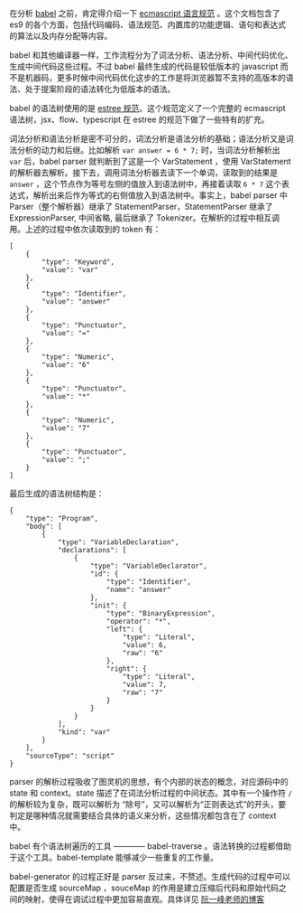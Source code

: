 在分析 [babel](https://github.com/babel/babel) 之前，肯定得介绍一下 [ecmascript 语言规范](http://www.ecma-international.org/ecma-262/9.0/#sec-intro) 。这个文档包含了 es9 的各个方面，包括代码编码、语法规范、内置库的功能逻辑、语句和表达式的算法以及内存分配等内容。

babel 和其他编译器一样，工作流程分为了词法分析、语法分析、中间代码优化、生成中间代码这些过程。不过 babel 最终生成的代码是较低版本的 javascript 而不是机器码，更多时候中间代码优化这步的工作是将浏览器暂不支持的高版本的语法、处于提案阶段的语法转化为低版本的语法。

babel 的语法树使用的是 [estree 规范](https://github.com/estree/estree)。这个规范定义了一个完整的 ecmascript 语法树，jsx、flow、typescript 在 estree 的规范下做了一些特有的扩充。

词法分析和语法分析是密不可分的，词法分析是语法分析的基础；语法分析又是词法分析的动力和后继。比如解析 `var answer = 6 * 7;` 时，当词法分析解析出 `var` 后，babel parser 就判断到了这是一个 VarStatement ，使用 VarStatement 的解析器去解析。接下去，调用词法分析器去读下一个单词，读取到的结果是 `answer` ，这个节点作为等号左侧的值放入到语法树中，再接着读取 `6 * 7` 这个表达式，解析出来后作为等式的右侧值放入到语法树中。事实上，babel parser 中 Parser（整个解析器）继承了 StatementParser，StatementParser 继承了 ExpressionParser, 中间省略, 最后继承了 Tokenizer。在解析的过程中相互调用。上述的过程中依次读取到的 token 有：
```
[
    {
        "type": "Keyword",
        "value": "var"
    },
    {
        "type": "Identifier",
        "value": "answer"
    },
    {
        "type": "Punctuator",
        "value": "="
    },
    {
        "type": "Numeric",
        "value": "6"
    },
    {
        "type": "Punctuator",
        "value": "*"
    },
    {
        "type": "Numeric",
        "value": "7"
    },
    {
        "type": "Punctuator",
        "value": ";"
    }
]
```
最后生成的语法树结构是：
```
{
    "type": "Program",
    "body": [
        {
            "type": "VariableDeclaration",
            "declarations": [
                {
                    "type": "VariableDeclarator",
                    "id": {
                        "type": "Identifier",
                        "name": "answer"
                    },
                    "init": {
                        "type": "BinaryExpression",
                        "operator": "*",
                        "left": {
                            "type": "Literal",
                            "value": 6,
                            "raw": "6"
                        },
                        "right": {
                            "type": "Literal",
                            "value": 7,
                            "raw": "7"
                        }
                    }
                }
            ],
            "kind": "var"
        }
    ],
    "sourceType": "script"
}
```

parser 的解析过程吸收了图灵机的思想，有个内部的状态的概念，对应源码中的 state 和 context。state 描述了在词法分析过程的中间状态。其中有一个操作符 `/` 的解析较为复杂，既可以解析为 “除号”，又可以解析为“正则表达式”的开头，要判定是哪种情况就需要结合具体的语义来分析，这些情况都包含在了 context 中。

babel 有个语法树遍历的工具 ———— babel-traverse 。语法转换的过程都借助于这个工具。babel-template 能够减少一些重复的工作量。

babel-generator 的过程正好是 parser 反过来，不赘述。生成代码的过程中可以配置是否生成 sourceMap ，souceMap 的作用是建立压缩后代码和原始代码之间的映射，使得在调试过程中更加容易直观。具体详见 [阮一峰老师的博客](http://www.ruanyifeng.com/blog/2013/01/javascript_source_map.html)